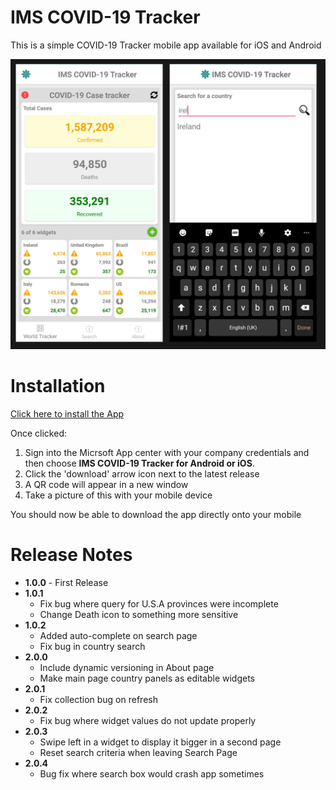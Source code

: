 # IMS COVID-19 Tracker
This is a simple COVID-19 Tracker mobile app available for iOS and Android

![App Images](Assets/app.jpg)

# Installation

[Click here to install the App](https://appcenter.ms/orgs/imsmaxims/applications)

Once clicked:

  1. Sign into the Micrsoft App center with your company credentials and then choose **IMS COVID-19 Tracker for Android or iOS**.
  2. Click the 'download' arrow icon next to the latest release
  3. A QR code will appear in a new window
  4. Take a picture of this with your mobile device

You should now be able to download the app directly onto your mobile

# Release Notes
  - **1.0.0** - First Release
  - **1.0.1** 
    - Fix bug where query for U.S.A provinces were incomplete
    - Change Death icon to something more sensitive
  - **1.0.2** 
    - Added auto-complete on search page
    - Fix bug in country search
  - **2.0.0** 
    - Include dynamic versioning in About page
    - Make main page country panels as editable widgets
  - **2.0.1** 
    - Fix collection bug on refresh
  - **2.0.2** 
    - Fix bug where widget values do not update properly
  - **2.0.3** 
    - Swipe left in a widget to display it bigger in a second page
    - Reset search criteria when leaving Search Page
  - **2.0.4** 
    - Bug fix where search box would crash app sometimes